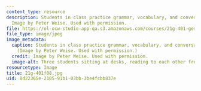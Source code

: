 ```yaml
---
content_type: resource
description: Students in class practice grammar, vocabulary, and conversational skills.
  Image by Peter Weise. Used with permission.
file: https://ol-ocw-studio-app-qa.s3.amazonaws.com/courses/21g-401-german-i-fall-2008/8d22365e210591b103bb3be4fcbb837e_21g-401f08.jpg
file_type: image/jpeg
image_metadata:
  caption: Students in class practice grammar, vocabulary, and conversational skills.
    (Image by Peter Weise. Used with permission.)
  credit: Image by Peter Weise. Used with permission.
  image-alt: Three students sitting at desks, reading to each other from textbooks.
resourcetype: Image
title: 21g-401f08.jpg
uid: 8d22365e-2105-91b1-03bb-3be4fcbb837e
---
```

